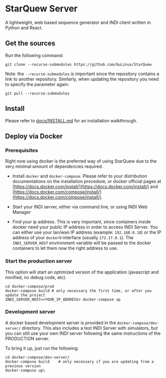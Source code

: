 # StarQuew Server

A lightweight, web based sequence generator and INDI client written in Python and React.

## Get the sources

Run the following command:
```
git clone --recurse-submodules https://github.com/GuLinux/StarQuew
```
Note: the `--recurse-submodules` is important since the repository contains a link to another repository.
Similarly, when updating the repository you need to specify the parameter again:

```
git pull --recurse-submodules
```

## Install

Please refer to [docs/INSTALL.md](docs/INSTALL.md) for an installation walkthrough.


## Deploy via Docker

### Prerequisites

Right now using docker is the preferred way of using StarQuew due to the very minimal amount of dependencies required.

 - Install `docker` and `docker-compose`. Please refer to your distribution documentations on the installation procedure, or docker official pages at [https://docs.docker.com/install/](https://docs.docker.com/install/) and [https://docs.docker.com/compose/install/](https://docs.docker.com/compose/install/).

 - Start your INDI server, either via command line, or using INDI Web Manager
 - Find your ip address. This is very important, since containers inside docker need your public IP address in order to access INDI Server. You can either use your lan/wan IP address (example: `192.168.0.10`) or the IP address of your `docker0` interface (usually `172.17.0.1`). The `INDI_SERVER_HOST` environment variable will be passed to the docker containers to let them now the right address to use.

### Start the production server

This option will start an optimized version of the application (javascript and minified, no debug code, etc).

```
cd docker-compose/prod
docker-compose build # only necessary the first time, or after you update the project
INDI_SERVER_HOST=<YOUR_IP_ADDRESS> docker-compose up
```

### Development server

A docker based development server is provided in the `docker-compose/dev-server/` directory.
This also includes a test INDI Server with simulators, but you can still use your own INDI server following the same instructions of the PRODUCTION server.

To bring it up, just run the following:

```
cd docker-compose/dev-server/
docker-compose build    # only necessary if you are updating from a previous version
docker-compose up\
```




